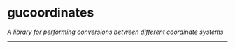 gucoordinates
============
*A library for performing conversions between different coordinate systems*

---
